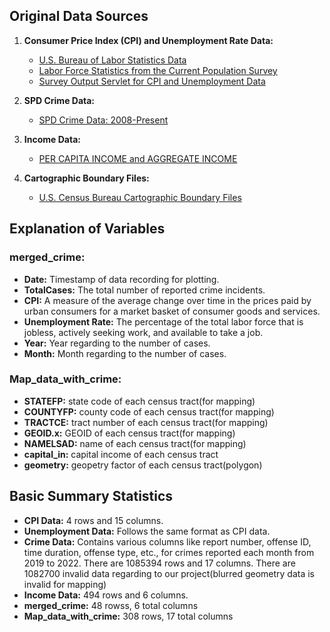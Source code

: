 
## Original Data Sources

1. **Consumer Price Index (CPI) and Unemployment Rate Data:**  
   - [U.S. Bureau of Labor Statistics Data](https://www.bls.gov/data/)
   - [Labor Force Statistics from the Current Population Survey](https://data.bls.gov/cgi-bin/surveymost)
   - [Survey Output Servlet for CPI and Unemployment Data](https://data.bls.gov/pdq/SurveyOutputServlet)

2. **SPD Crime Data:**  
   - [SPD Crime Data: 2008-Present](https://data.seattle.gov/Public-Safety/SPD-Crime-Data-2008-Present/tazs-3rd5)

3. **Income Data:**  
   - [PER CAPITA INCOME and AGGREGATE INCOME](https://data.seattle.gov/dataset/PER-CAPITA-INCOME-and-AGGREGATE-INCOME-IN-THE-PAST/bkdj-yb3f)

4. **Cartographic Boundary Files:**  
   - [U.S. Census Bureau Cartographic Boundary Files](https://www.census.gov/geographies/mapping-files/time-series/geo/cartographic-boundary.html)

## Explanation of Variables

### merged_crime:
- **Date:** Timestamp of data recording for plotting.
- **TotalCases:** The total number of reported crime incidents.
- **CPI:** A measure of the average change over time in the prices paid by urban consumers for a market basket of consumer goods and services.
- **Unemployment Rate:** The percentage of the total labor force that is jobless, actively seeking work, and available to take a job.
- **Year:** Year regarding to the number of cases.
- **Month:** Month regarding to the number of cases.

### Map_data_with_crime:
- **STATEFP:** state code of each census tract(for mapping)
- **COUNTYFP:** county code of each census tract(for mapping)
- **TRACTCE:** tract number of each census tract(for mapping)
- **GEOID.x:** GEOID of each census tract(for mapping)
- **NAMELSAD:** name of each census tract(for mapping)
- **capital_in:** capital income of each census tract
- **geometry:** geopetry factor of each census tract(polygon)

## Basic Summary Statistics

- **CPI Data:** 4 rows and 15 columns.
- **Unemployment Data:** Follows the same format as CPI data.
- **Crime Data:** Contains various columns like report number, offense ID, time duration, offense type, etc., for crimes reported each month from 2019 to 2022. There are 1085394 rows and 17 columns. There are 1082700 invalid data regarding to our project(blurred geometry data is invalid for mapping)  
- **Income Data:** 494 rows and 6 columns.
- **merged_crime:** 48 rowss, 6 total columns
- **Map_data_with_crime:** 308 rows, 17 total columns
